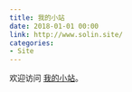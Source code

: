 ```yaml
---
title: 我的小站
date: 2018-01-01 00:00
link: http://www.solin.site/
categories:
- Site
---
```


欢迎访问 [我的小站](http://www.solin.site/)。
